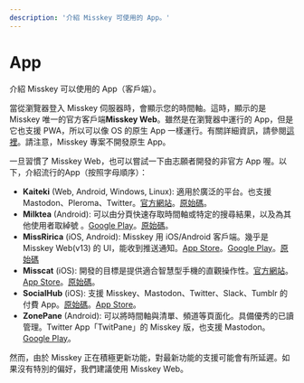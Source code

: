 ```yaml
---
description: '介紹 Misskey 可使用的 App。'
---
```


# App
介紹 Misskey 可以使用的 App（客戶端）。

當從瀏覽器登入 Misskey 伺服器時，會顯示您的時間軸。這時，顯示的是 Misskey 唯一的官方客戶端**Misskey Web**。雖然是在瀏覽器中運行的 App，但是它也支援 PWA，所以可以像 OS 的原生 App 一樣運行。有關詳細資訊，請參閱[這裡](TODO)。請注意，Misskey 專案不開發原生 App。

一旦習慣了 Misskey Web，也可以嘗試一下由志願者開發的非官方 App 喔。以下，介紹流行的App（按照字母順序）：

- **Kaiteki** (Web, Android, Windows, Linux): 適用於廣泛的平台。也支援Mastodon、Pleroma、Twitter。[官方網站](https://kaiteki.app)。[原始碼](https://github.com/Kaiteki-Fedi/Kaiteki)。
- **Milktea** (Android): 可以由分頁快速存取時間軸或特定的搜尋結果，以及為其他使用者取綽號 。[Google Play](https://play.google.com/store/apps/details?id=jp.panta.misskeyandroidclient)。[原始碼](https://github.com/pantasystem/Milktea)。
- **MissRirica** (iOS, Android): Misskey 用 iOS/Android 客戶端。幾乎是Misskey Web(v13) 的 UI，能收到推送通知。[App Store](https://apps.apple.com/app/missririca/id1659214999)。[Google Play](https://play.google.com/store/apps/details?id=space.riinswork.missririca)。[原始碼](https://github.com/fruitriin/missRirica-client)
- **Misscat** (iOS): 開發的目標是提供適合智慧型手機的直觀操作性。[官方網站](https://yuiga.dev/misscat/)。[App Store](https://apps.apple.com/app/id1505059993)。[原始碼](https://github.com/YuigaWada/MissCat)。
- **SocialHub** (iOS): 支援 Misskey、Mastodon、Twitter、Slack、Tumblr 的付費 App。[原始碼](https://uakihir0.github.io/socialhub/)。[App Store](https://apps.apple.com/us/app/socialhub-socialmedia-client/id1474451582)。
- **ZonePane** (Android): 可以將時間軸與清單、頻道等頁面化。具備優秀的已讀管理。Twitter App「TwitPane」的 Misskey 版，也支援 Mastodon。 [Google Play](https://play.google.com/store/apps/details?id=com.zonepane)。

然而，由於 Misskey 正在積極更新功能，對最新功能的支援可能會有所延遲。如果沒有特別的偏好，我們建議使用 Misskey Web。
